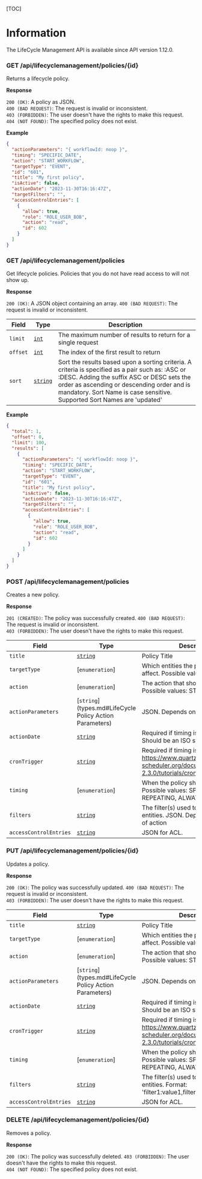 [TOC]

# Information

The LifeCycle Management API is available since API version 1.12.0.

### GET /api/lifecyclemanagement/policies/{id}

Returns a lifecycle policy.

__Response__

`200 (OK)`: A policy as JSON.  
`400 (BAD REQUEST)`: The request is invalid or inconsistent.  
`403 (FORBIDDEN)`: The user doesn't have the rights to make this request.  
`404 (NOT FOUND)`: The specified policy does not exist.

__Example__

```json
{
  "actionParameters": "{ workflowId: noop }",
  "timing": "SPECIFIC_DATE",
  "action": "START_WORKFLOW",
  "targetType": "EVENT",
  "id": "601",
  "title": "My first policy",
  "isActive": false,
  "actionDate": "2023-11-30T16:16:47Z",
  "targetFilters": "",
  "accessControlEntries": [
    {
      "allow": true,
      "role": "ROLE_USER_BOB",
      "action": "read",
      "id": 602
    }
  ]
}
```

### GET /api/lifecyclemanagement/policies

Get lifecycle policies. Policies that you do not have read access to will not show up.

__Response__

`200 (OK)`: A JSON object containing an array.
`400 (BAD REQUEST)`: The request is invalid or inconsistent.

| Field                    | Type                       | Description                                                                                                                                                                                                                                                                                     |
|--------------------------|----------------------------|-------------------------------------------------------------------------------------------------------------------------------------------------------------------------------------------------------------------------------------------------------------------------------------------------|
| `limit`                  | [`int`](types.md#basic)    | The maximum number of results to return for a single request                                                                                                                                                                                                                                    |
| `offset`                 | [`int`](types.md#basic)    | The index of the first result to return                                                                                                                                                                                                                                                         |
| `sort`                   | [`string`](types.md#basic) | Sort the results based upon a sorting criteria. A criteria is specified as a pair such as: <Sort Name>:ASC or <Sort Name>:DESC. Adding the suffix ASC or DESC sets the order as ascending or descending order and is mandatory. Sort Name is case sensitive. Supported Sort Names are 'updated' |

__Example__

```json
{
  "total": 1,
  "offset": 0,
  "limit": 100,
  "results": [
    {
      "actionParameters": "{ workflowId: noop }",
      "timing": "SPECIFIC_DATE",
      "action": "START_WORKFLOW",
      "targetType": "EVENT",
      "id": "601",
      "title": "My first policy",
      "isActive": false,
      "actionDate": "2023-11-30T16:16:47Z",
      "targetFilters": "",
      "accessControlEntries": [
        {
          "allow": true,
          "role": "ROLE_USER_BOB",
          "action": "read",
          "id": 602
        }
      ]
    }
  ]
}
```

### POST /api/lifecyclemanagement/policies

Creates a new policy.

__Response__

`201 (CREATED)`: The policy was successfully created.
`400 (BAD REQUEST)`: The request is invalid or inconsistent.  
`403 (FORBIDDEN)`: The user doesn't have the rights to make this request.

| Field                  | Type                                                     | Description                                                                                                            |
|------------------------|----------------------------------------------------------|------------------------------------------------------------------------------------------------------------------------|
| `title`                | [`string`](types.md#basic)                               | Policy Title                                                                                                           |
| `targetType`           | [`enumeration`]                                          | Which entities the policy should affect. Possible values: EVENT                                                        |
| `action`               | [`enumeration`]                                          | The action that should be performed. Possible values: START_WORKFLOW                                                   |
| `actionParameters`     | [`string`](types.md#LifeCycle Policy Action Parameters)  | JSON. Depends on the type of action                                                                                    |
| `actionDate`           | [`string`](types.md#basic)                               | Required if timing is SPECIFIC_DATE. Should be an ISO string                                                           |
| `cronTrigger`          | [`string`](types.md#basic)                               | Required if timing is REPEATING. https://www.quartz-scheduler.org/documentation/quartz-2.3.0/tutorials/crontrigger.htm |
| `timing`               | [`enumeration`]                                          | When the policy should be applied. Possible values: SPECIFIC_DATE, REPEATING, ALWAYS                                   |
| `filters`              | [`string`](types.md#basic)                               | The filter(s) used to select applicable entities. JSON. Depends on the type of action                                  |
| `accessControlEntries` | [`string`](types.md#acl)                                 | JSON for ACL.                                                                                                          |

### PUT /api/lifecyclemanagement/policies/{id}

Updates a policy.

__Response__

`200 (OK)`: The policy was successfully updated.
`400 (BAD REQUEST)`: The request is invalid or inconsistent.  
`403 (FORBIDDEN)`: The user doesn't have the rights to make this request.

| Field                  | Type                                                     | Description                                                                                                            |
|------------------------|----------------------------------------------------------|------------------------------------------------------------------------------------------------------------------------|
| `title`                | [`string`](types.md#basic)                               | Policy Title                                                                                                           |
| `targetType`           | [`enumeration`]                                          | Which entities the policy should affect. Possible values: EVENT                                                        |
| `action`               | [`enumeration`]                                          | The action that should be performed. Possible values: START_WORKFLOW                                                   |
| `actionParameters`     | [`string`](types.md#LifeCycle Policy Action Parameters)  | JSON. Depends on the type of action                                                                                    |
| `actionDate`           | [`string`](types.md#basic)                               | Required if timing is SPECIFIC_DATE. Should be an ISO string                                                           |
| `cronTrigger`          | [`string`](types.md#basic)                               | Required if timing is REPEATING. https://www.quartz-scheduler.org/documentation/quartz-2.3.0/tutorials/crontrigger.htm |
| `timing`               | [`enumeration`]                                          | When the policy should be applied. Possible values: SPECIFIC_DATE, REPEATING, ALWAYS                                   |
| `filters`              | [`string`](types.md#basic)                               | The filter(s) used to select applicable entities. Format: 'filter1:value1,filter2:value2'                              |
| `accessControlEntries` | [`string`](types.md#acl)                                 | JSON for ACL.                                                                                                          |

### DELETE /api/lifecyclemanagement/policies/{id}

Removes a policy.

__Response__

`200 (OK)`: The policy was successfully deleted.
`403 (FORBIDDEN)`: The user doesn't have the rights to make this request.  
`404 (NOT FOUND)`: The specified policy does not exist.

